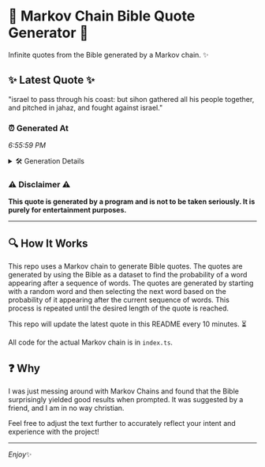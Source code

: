 # 📖 Markov Chain Bible Quote Generator 📖

Infinite quotes from the Bible generated by a Markov chain. ✨

## ✨ Latest Quote ✨
"israel to pass through his coast: but sihon gathered all his people together, and pitched in jahaz, and fought against israel."

### ⏰ Generated At
*6:55:59 PM*

<details>
    <summary>🛠️ Generation Details</summary>
    <p>
        <strong>🌱 Seed:</strong> israel<br>
        <strong>🔄 Iterations:</strong> 20<br>
        <strong>📜 Context History:</strong><br>[ israel ]: to<br>[ israel, to ]: pass<br>[ israel, to, pass ]: through<br>[ israel, to, pass, through ]: his<br>[ israel, to, pass, through, his ]: coast:<br>[ israel, to, pass, through, his, coast: ]: but<br>[ to, pass, through, his, coast:, but ]: sihon<br>[ pass, through, his, coast:, but, sihon ]: gathered<br>[ through, his, coast:, but, sihon, gathered ]: all<br>[ his, coast:, but, sihon, gathered, all ]: his<br>[ coast:, but, sihon, gathered, all, his ]: people<br>[ but, sihon, gathered, all, his, people ]: together,<br>[ sihon, gathered, all, his, people, together, ]: and<br>[ gathered, all, his, people, together,, and ]: pitched<br>[ all, his, people, together,, and, pitched ]: in<br>[ his, people, together,, and, pitched, in ]: jahaz,<br>[ people, together,, and, pitched, in, jahaz, ]: and<br>[ together,, and, pitched, in, jahaz,, and ]: fought<br>[ and, pitched, in, jahaz,, and, fought ]: against<br>[ pitched, in, jahaz,, and, fought, against ]: israel.<br>
    </p>
</details>

### ⚠️ Disclaimer ⚠️
**This quote is generated by a program and is not to be taken seriously. It is purely for entertainment purposes.**

---

## 🔍 How It Works

This repo uses a Markov chain to generate Bible quotes. The quotes are generated by using the Bible as a dataset to find the probability of a word appearing after a sequence of words. The quotes are generated by starting with a random word and then selecting the next word based on the probability of it appearing after the current sequence of words. This process is repeated until the desired length of the quote is reached.

This repo will update the latest quote in this README every 10 minutes. ⏳

All code for the actual Markov chain is in `index.ts`.

## ❓ Why

I was just messing around with Markov Chains and found that the Bible surprisingly yielded good results when prompted. 
It was suggested by a friend, and I am in no way christian.

Feel free to adjust the text further to accurately reflect your intent and experience with the project!

---

*Enjoy*✨
